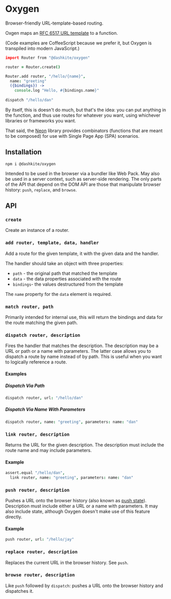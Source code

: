 # Oxygen
Browser-friendly URL-template-based routing.

Oxgen maps an [RFC 6517 URL template](https://tools.ietf.org/html/rfc6570) to a function.

(Code examples are CoffeeScript because we prefer it, but Oxygen is transpiled into modern JavaScript.)

```coffeescript
import Router from "@dashkite/oxygen"

router = Router.create()

Router.add router, "/hello/{name}",
  name: "greeting"
  ({bindings}) ->
    console.log "Hello, #{bindings.name}"
    
dispatch "/hello/dan"
```

By itself, this is doesn't do much, but that's the idea: you can put anything in the function, and thus use routes for whatever you want, using whichever libraries or frameworks you want.

That said, the [Neon](https://github.com/dashkite/neon) library provides combinators (functions that are meant to be composed) for use with Single Page App (SPA) scenarios.

## Installation

```
npm i @dashkite/oxygen
```

Intended to be used in the browser via a bundler like Web Pack. May also be used in a server context, such as server-side rendering. The only parts of the API that depend on the DOM API are those that manipulate browser history: `push`, `replace`, and `browse`.

## API

### `create`

Create an instance of a router.

### `add router, template, data, handler`

Add a route for the given template, it with the given data and the handler.

The handler should take an object with three properties:

- `path` - the original path that matched the template
- `data` - the data properties associated with the route
- `bindings`- the values destructured from the template

The `name` property for the `data` element is required.

### `match router, path`

Primarily intended for internal use, this will return the bindings and data for the route matching the given path.

### `dispatch router, description`

Fires the handler that matches the description. The description may be a URL or path or a name with parameters. The latter case allows you to dispatch a route by name instead of by path. This is useful when you want to logically reference a route.

#### Examples

##### Dispatch Via Path

```coffeescript
dispatch router, url: "/hello/dan"
```

##### Dispatch Via Name With Parameters

```coffeescript
dispatch router, name: "greeting", parameters: name: "dan"
```

### `link router, description`

Returns the URL for the given description. The description must include the route name and may include parameters.

#### Example

```coffeescript
assert.equal "/hello/dan",
  link router, name: "greeting", parameters: name: "dan"
```

### `push router, description`

Pushes a URL onto the browser history (also known as [push state](https://developer.mozilla.org/en-US/docs/Web/API/History_API/Working_with_the_History_API)). Description must include either a URL or a name with parameters. It may also include state, although Oxygen doesn't make use of this feature directly.

#### Example

```coffeescript
push router, url: "/hello/jay"
```

### `replace router, description`

Replaces the current URL in the browser history. See `push`.

### `browse router, description`

Like `push` followed by `dispatch`: pushes a URL onto the browser history and dispatches it.